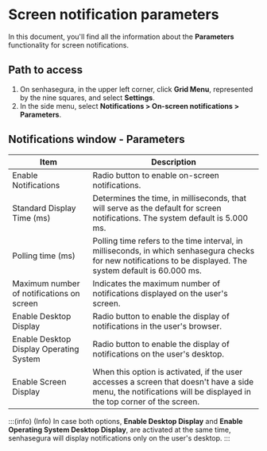 # Screen notification parameters

In this document, you'll find all the information about the **Parameters** functionality for screen notifications.

## Path to access

1. On senhasegura, in the upper left corner, click **Grid Menu**, represented by the nine squares, and select **Settings**.
2. In the side menu, select **Notifications > On-screen notifications > Parameters**.

## Notifications window - Parameters

| Item | Description |
| --- | --- |
| Enable Notifications | Radio button to enable on-screen notifications. |
| Standard Display Time (ms) | Determines the time, in milliseconds, that will serve as the default for screen notifications. The system default is 5.000 ms. |
| Polling time (ms) | Polling time refers to the time interval, in milliseconds, in which senhasegura checks for new notifications to be displayed. The system default is 60.000 ms. |
| Maximum number of notifications on screen | Indicates the maximum number of notifications displayed on the user's screen. |
| Enable Desktop Display | Radio button to enable the display of notifications in the user's browser. |
| Enable Desktop Display Operating System | Radio button to enable the display of notifications on the user's desktop. |
| Enable Screen Display | When this option is activated, if the user accesses a screen that doesn't have a side menu, the notifications will be displayed in the top corner of the screen. |

:::(info) (Info)
In case both options, **Enable Desktop Display** and **Enable Operating System Desktop Display**, are activated at the same time, senhasegura will display notifications only on the user's desktop.
:::